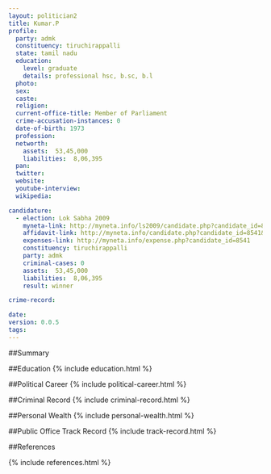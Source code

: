 ```yaml
---
layout: politician2
title: Kumar.P
profile: 
  party: admk
  constituency: tiruchirappalli
  state: tamil nadu
  education: 
    level: graduate
    details: professional hsc, b.sc, b.l
  photo: 
  sex: 
  caste: 
  religion: 
  current-office-title: Member of Parliament
  crime-accusation-instances: 0
  date-of-birth: 1973
  profession: 
  networth: 
    assets:  53,45,000
    liabilities:  8,06,395
  pan: 
  twitter: 
  website: 
  youtube-interview: 
  wikipedia: 

candidature: 
  - election: Lok Sabha 2009
    myneta-link: http://myneta.info/ls2009/candidate.php?candidate_id=8541
    affidavit-link: http://myneta.info/candidate.php?candidate_id=8541&scan=original
    expenses-link: http://myneta.info/expense.php?candidate_id=8541
    constituency: tiruchirappalli 
    party: admk
    criminal-cases: 0
    assets:  53,45,000
    liabilities:  8,06,395
    result: winner 

crime-record: 

date: 
version: 0.0.5
tags: 
---
```

##Summary


##Education
{% include education.html %}


##Political Career
{% include political-career.html %}


##Criminal Record
{% include criminal-record.html %}


##Personal Wealth
{% include personal-wealth.html %}


##Public Office Track Record
{% include track-record.html %}


##References


{% include references.html %}